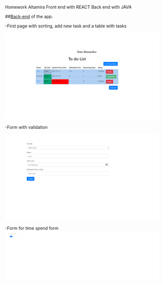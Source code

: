 Homework Altamira
Front end with REACT
Back end with JAVA

##[Back-end](https://github.com/stanalexandrucode/altamirabe) of the app.


-First page with sorting, add new task and a table with tasks

![Table task](/img/firstpage.png 'Task Table')

-Form with validation

![Task form](/img/taskFrom.png 'Task Form')



-Form for time spend form
![Table time](/img/timeSpend.png 'Time Spend')



